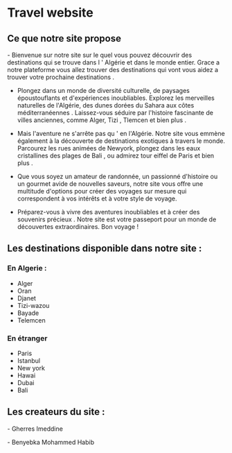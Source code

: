 <h1>Travel website</h1>
<h2>Ce que notre site propose </h2>
<p>-    Bienvenue sur notre site sur le quel vous pouvez découvrir des destinations qui se trouve dans  l ' Algérie et  dans le monde entier. Grace a notre plateforme vous allez trouver  des destinations qui  vont vous aidez a trouver votre prochaine destinations .

-    Plongez dans un monde de diversité culturelle, de paysages époustouflants et d'expériences inoubliables. Explorez les merveilles naturelles de l'Algérie, des dunes dorées du Sahara aux côtes méditerranéennes . Laissez-vous séduire par l'histoire fascinante de villes anciennes, comme Alger, Tizi , Tlemcen et bien plus  .

-    Mais l'aventure ne s'arrête pas qu ' en l'Algérie. Notre site vous emmène également à la découverte de destinations exotiques à travers le monde. Parcourez les rues animées de Newyork, plongez dans les eaux cristallines des plages de Bali , ou admirez tour eiffel de Paris et bien plus .

-    Que vous soyez un amateur de randonnée, un passionné d'histoire ou un gourmet avide de nouvelles saveurs, notre site vous offre une multitude d'options pour créer des voyages sur mesure qui correspondent à vos intérêts et à votre style de voyage.

-    Préparez-vous à vivre des aventures inoubliables et  à créer des souvenirs précieux . Notre site  est votre passeport pour un monde de découvertes extraordinaires. Bon voyage !</p>

<h2> Les destinations disponible dans notre site :</h2>
<h3> En Algerie :</h3>
<ul> <li> Alger </li>
     <li> Oran </li>
     <li> Djanet </li>
     <li> Tizi-wazou </li>
     <li> Bayade </li>
     <li> Telemcen </li>
</ul>
<h3> En étranger </h3>
<ul> <li> Paris </li>
     <li> Istanbul </li>
     <li> New york </li>
     <li> Hawai </li>
     <li> Dubai </li>
     <li> Bali </li>
</ul>
<h2>Les createurs du site :</h2>
<p>-    Gherres Imeddine </p>
<p>-    Benyebka Mohammed Habib</p>
